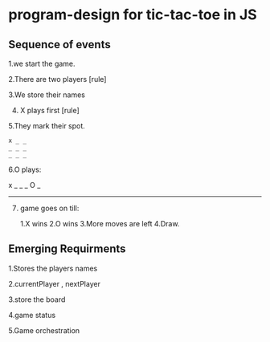 # program-design for tic-tac-toe in JS

## Sequence of events

1.we start the game.

2.There are two players [rule]

3.We store their names

4. X plays first [rule]

5.They mark their spot.

    x _ _
    _ _ _
    _ _ _
6.O plays:

   x _ _
   _ O _
   _ _ _
  7. game goes on till:
     
     1.X wins
     2.O wins
     3.More moves are left
     4.Draw.

## Emerging Requirments

1.Stores the players names

2.currentPlayer , nextPlayer

3.store the board

4.game status

5.Game orchestration
